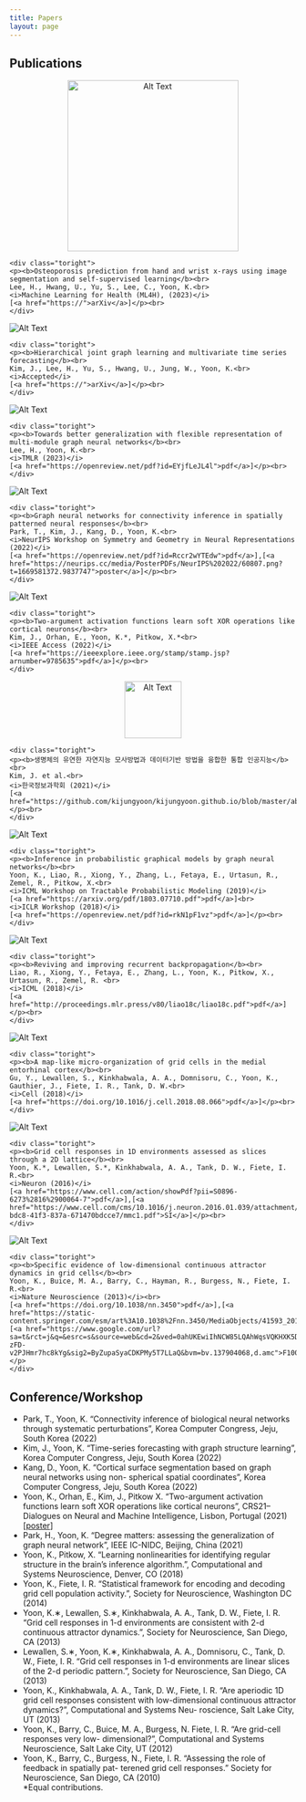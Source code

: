 ```yaml
---
title: Papers
layout: page
---
```


<!-- <p>I was a postdoctoral researcher in <a href="http://xaqlab.com" target="_blank">Xaq Pitkow</a>'s lab at Baylor College of Medicine and Rice University. My recent work lies on the intersection of probabilistic graphical models and neural networks, to reproduce the brain's inference algorithm.</p>-->

<!-- <p>Prior to that, I obtained a PhD in 2015 in the Department of Electrical and Computer Engineering at UT Austin, in <a href="http://clm.utexas.edu/fietelab" target="_blank">Ila Fiete</a>'s lab. My research in the Fiete group focused on neural coding, dynamics of neural networks, and Bayesian inference for studying neural representations of space in the brain.</p><br>-->

<h2>Publications</h2>
<div class="side-by-side">
    <div class="toleft" style="text-align:center">
        <img class="image" src="https://kijungyoon.github.io/assets/images/wrist.png" alt="Alt Text" width="300">
    </div>

    <div class="toright">
    <p><b>Osteoporosis prediction from hand and wrist x-rays using image segmentation and self-supervised learning</b><br>
    Lee, H., Hwang, U., Yu, S., Lee, C., Yoon, K.<br>
    <i>Machine Learning for Health (ML4H), (2023)</i>
    [<a href="https://">arXiv</a>]</p><br>
    </div>
</div>

<div class="side-by-side">
    <div class="toleft">
        <img class="image" src="https://kijungyoon.github.io/assets/images/HGMTS.png" alt="Alt Text">
    </div>

    <div class="toright">
    <p><b>Hierarchical joint graph learning and multivariate time series forecasting</b><br>
    Kim, J., Lee, H., Yu, S., Hwang, U., Jung, W., Yoon, K.<br>
    <i>Accepted</i>
    [<a href="https://">arXiv</a>]</p><br>
    </div>
</div>

<div class="side-by-side">
    <div class="toleft">
        <img class="image" src="https://kijungyoon.github.io/assets/images/multi-module-gnn.png" alt="Alt Text">
    </div>

    <div class="toright">
    <p><b>Towards better generalization with flexible representation of multi-module graph neural networks</b><br>
    Lee, H., Yoon, K.<br>
    <i>TMLR (2023)</i>
    [<a href="https://openreview.net/pdf?id=EYjfLeJL4l">pdf</a>]</p><br>
    </div>
</div>

<div class="side-by-side">
    <div class="toleft">
        <img class="image" src="https://kijungyoon.github.io/assets/images/connectivity_inference.png" alt="Alt Text">
    </div>

    <div class="toright">
    <p><b>Graph neural networks for connectivity inference in spatially patterned neural responses</b><br>
    Park, T., Kim, J., Kang, D., Yoon, K.<br>
    <i>NeurIPS Workshop on Symmetry and Geometry in Neural Representations (2022)</i>
    [<a href="https://openreview.net/pdf?id=Rccr2wYTEdw">pdf</a>],[<a href="https://neurips.cc/media/PosterPDFs/NeurIPS%202022/60807.png?t=1669581372.9837747">poster</a>]</p><br>
    </div>
</div>

<div class="side-by-side">
    <div class="toleft">
        <img class="image" src="https://kijungyoon.github.io/assets/images/complex_neurons.png" alt="Alt Text">
    </div>

    <div class="toright">
    <p><b>Two-argument activation functions learn soft XOR operations like cortical neurons</b><br>
    Kim, J., Orhan, E., Yoon, K.*, Pitkow, X.*<br>
    <i>IEEE Access (2022)</i>
    [<a href="https://ieeexplore.ieee.org/stamp/stamp.jsp?arnumber=9785635">pdf</a>]</p><br>
    </div>
</div>

<div class="side-by-side">
    <div class="toleft" style="text-align:center">
        <img class="image" src="https://kijungyoon.github.io/assets/images/brain.png" alt="Alt Text" width="100">
    </div>

    <div class="toright">
    <p><b>생명체의 유연한 자연지능 모사방법과 데이터기반 방법을 융합한 통합 인공지능</b><br>
    Kim, J. et al.<br>
    <i>한국정보과학회 (2021)</i>
    [<a href="https://github.com/kijungyoon/kijungyoon.github.io/blob/master/abstracts/niai.pdf">pdf</a>]</p><br>
    </div>
</div>

<div class="side-by-side">
    <div class="toleft">
        <img class="image" src="https://kijungyoon.github.io/assets/images/inference_gnn.png" alt="Alt Text">
    </div>

    <div class="toright">
    <p><b>Inference in probabilistic graphical models by graph neural networks</b><br>
    Yoon, K., Liao, R., Xiong, Y., Zhang, L., Fetaya, E., Urtasun, R., Zemel, R., Pitkow, X.<br>
    <i>ICML Workshop on Tractable Probabilistic Modeling (2019)</i>
    [<a href="https://arxiv.org/pdf/1803.07710.pdf">pdf</a>]<br>
    <i>ICLR Workshop (2018)</i>
    [<a href="https://openreview.net/pdf?id=rkN1pF1vz">pdf</a>]</p><br>
    </div>
</div>

<div class="side-by-side">
    <div class="toleft">
        <img class="image" src="https://kijungyoon.github.io/assets/images/rbp.png" alt="Alt Text">
    </div>

    <div class="toright">
    <p><b>Reviving and improving recurrent backpropagation</b><br>
    Liao, R., Xiong, Y., Fetaya, E., Zhang, L., Yoon, K., Pitkow, X., Urtasun, R., Zemel, R. <br>
    <i>ICML (2018)</i>
    [<a href="http://proceedings.mlr.press/v80/liao18c/liao18c.pdf">pdf</a>]</p><br>
    </div>
</div>

<div class="side-by-side">
    <div class="toleft">
        <img class="image" src="https://kijungyoon.github.io/assets/images/micro_gc.png" alt="Alt Text">
    </div>

    <div class="toright">
    <p><b>A map-like micro-organization of grid cells in the medial entorhinal cortex</b><br>
    Gu, Y., Lewallen, S., Kinkhabwala, A. A., Domnisoru, C., Yoon, K., Gauthier, J., Fiete, I. R., Tank, D. W.<br>
    <i>Cell (2018)</i>
    [<a href="https://doi.org/10.1016/j.cell.2018.08.066">pdf</a>]</p><br>
    </div>
</div>

<div class="side-by-side">
    <div class="toleft">
        <img class="image" src="https://kijungyoon.github.io/assets/images/grid1D.png" alt="Alt Text">
    </div>

    <div class="toright">
    <p><b>Grid cell responses in 1D environments assessed as slices through a 2D lattice</b><br>
    Yoon, K.*, Lewallen, S.*, Kinkhabwala, A. A., Tank, D. W., Fiete, I. R.<br>
    <i>Neuron (2016)</i>
    [<a href="https://www.cell.com/action/showPdf?pii=S0896-6273%2816%2900064-7">pdf</a>],[<a href="https://www.cell.com/cms/10.1016/j.neuron.2016.01.039/attachment/57d65060-bdc8-41f3-837a-671470bdcce7/mmc1.pdf">SI</a>]</p><br>
    </div>
</div>

<div class="side-by-side">
    <div class="toleft">
        <img class="image" src="https://kijungyoon.github.io/assets/images/gridcat.jpg" alt="Alt Text">
    </div>

    <div class="toright">
    <p><b>Specific evidence of low-dimensional continuous attractor dynamics in grid cells</b><br>
    Yoon, K., Buice, M. A., Barry, C., Hayman, R., Burgess, N., Fiete, I. R.<br>
    <i>Nature Neuroscience (2013)</i><br>
    [<a href="https://doi.org/10.1038/nn.3450">pdf</a>],[<a href="https://static-content.springer.com/esm/art%3A10.1038%2Fnn.3450/MediaObjects/41593_2013_BFnn3450_MOESM29_ESM.pdf">SI</a>],[<a href="https://www.google.com/url?sa=t&rct=j&q=&esrc=s&source=web&cd=2&ved=0ahUKEwiIhNCW85LQAhWqsVQKHXK5DHIQFggnMAE&url=http%3A%2F%2Ff1000.com%2Fprime%2F718030887&usg=AFQjCNHhAmmMNnD-zFD-v2PJHmr7hc8kYg&sig2=ByZupaSyaCDKPMy5T7LLaQ&bvm=bv.137904068,d.amc">F1000</a>]</p>
    </div>
</div>

<h2>Conference/Workshop</h2>
<ul class="conference-list">

<li>
Park, T., Yoon, K. “Connectivity inference of biological neural networks through systematic perturbations”, Korea Computer Congress, Jeju, South Korea (2022)
</li>
<li>
Kim, J., Yoon, K. “Time-series forecasting with graph structure learning”, Korea Computer Congress, Jeju, South Korea (2022)
</li>
<li>
Kang, D., Yoon, K. “Cortical surface segmentation based on graph neural networks using non- spherical spatial coordinates”, Korea Computer Congress, Jeju, South Korea (2022)
</li>
<li>
Yoon, K., Orhan, E., Kim, J., Pitkow X. “Two-argument activation functions learn soft XOR operations like cortical neurons”, CRS21–Dialogues on Neural and Machine Intelligence, Lisbon, Portugal (2021)
    [<a href="https://github.com/kijungyoon/kijungyoon.github.io/blob/master/assets/images/CRS21_poster_yoon.pdf">poster</a>]
    
</li>
<li>
Park, H., Yoon, K. “Degree matters: assessing the generalization of graph neural network”, IEEE IC-NIDC, Beijing, China (2021)
</li>
<li>
Yoon, K., Pitkow, X. “Learning nonlinearities for identifying regular structure in the brain’s inference algorithm.”, Computational and Systems Neuroscience, Denver, CO (2018)
</li>
<li>
Yoon, K., Fiete, I. R. “Statistical framework for encoding and decoding grid cell population activity.”, Society for Neuroscience, Washington DC (2014)
</li>
<li>
Yoon, K.∗, Lewallen, S.∗, Kinkhabwala, A. A., Tank, D. W., Fiete, I. R. “Grid cell responses in 1-d environments are consistent with 2-d continuous attractor dynamics.”, Society for Neuroscience, San Diego, CA (2013)
</li>
<li>
Lewallen, S.∗, Yoon, K.∗, Kinkhabwala, A. A., Domnisoru, C., Tank, D. W., Fiete, I. R. “Grid cell responses in 1-d environments are linear slices of the 2-d periodic pattern.”, Society for Neuroscience, San Diego, CA (2013)
</li>
<li>
Yoon, K., Kinkhabwala, A. A., Tank, D. W., Fiete, I. R. “Are aperiodic 1D grid cell responses consistent with low-dimensional continuous attractor dynamics?”, Computational and Systems Neu- roscience, Salt Lake City, UT (2013)
</li>
<li>
Yoon, K., Barry, C., Buice, M. A., Burgess, N. Fiete, I. R. “Are grid-cell responses very low- dimensional?”, Computational and Systems Neuroscience, Salt Lake City, UT (2012)
</li>
<li>
Yoon, K., Barry, C., Burgess, N., Fiete, I. R. “Assessing the role of feedback in spatially pat- terened grid cell responses.” Society for Neuroscience, San Diego, CA (2010)
</li>
*Equal contributions.	
</ul>

